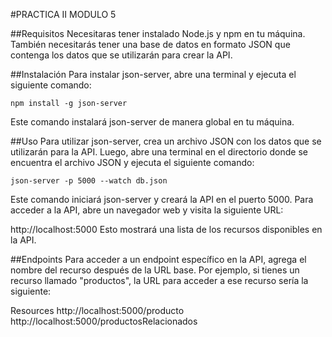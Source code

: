 #PRACTICA II MODULO 5

##Requisitos
Necesitaras tener instalado Node.js y npm en tu máquina. También necesitarás tener una base de datos en formato JSON que contenga los datos que se utilizarán para crear la API.

##Instalación
Para instalar json-server, abre una terminal y ejecuta el siguiente comando:

```
npm install -g json-server
```

Este comando instalará json-server de manera global en tu máquina.

##Uso
Para utilizar json-server, crea un archivo JSON con los datos que se utilizarán para la API. Luego, abre una terminal en el directorio donde se encuentra el archivo JSON y ejecuta el siguiente comando:

```
json-server -p 5000 --watch db.json
```

Este comando iniciará json-server y creará la API en el puerto 5000. Para acceder a la API, abre un navegador web y visita la siguiente URL:


http://localhost:5000
Esto mostrará una lista de los recursos disponibles en la API.

##Endpoints
Para acceder a un endpoint específico en la API, agrega el nombre del recurso después de la URL base. Por ejemplo, si tienes un recurso llamado "productos", la URL para acceder a ese recurso sería la siguiente:


  Resources
  http://localhost:5000/producto
  http://localhost:5000/productosRelacionados
